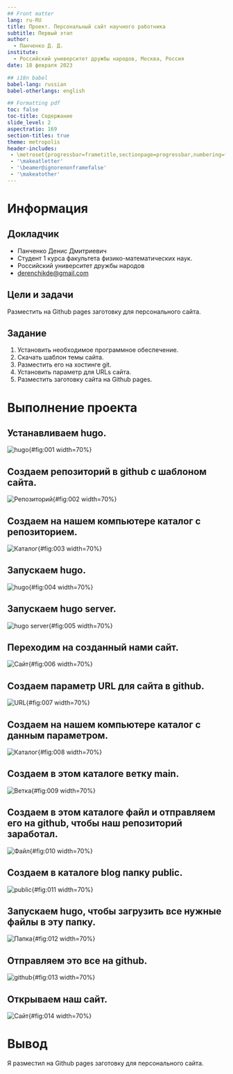 ```yaml
---
## Front matter
lang: ru-RU
title: Проект. Персональный сайт научного работника
subtitle: Первый этап
author:
  - Панченко Д. Д.
institute:
  - Российский университет дружбы народов, Москва, Россия
date: 18 февраля 2023

## i18n babel
babel-lang: russian
babel-otherlangs: english

## Formatting pdf
toc: false
toc-title: Содержание
slide_level: 2
aspectratio: 169
section-titles: true
theme: metropolis
header-includes:
 - \metroset{progressbar=frametitle,sectionpage=progressbar,numbering=fraction}
 - '\makeatletter'
 - '\beamer@ignorenonframefalse'
 - '\makeatother'
---
```


# Информация

## Докладчик

  * Панченко Денис Дмитриевич
  * Студент 1 курса факультета физико-математических наук.
  * Российский университет дружбы народов
  * [derenchikde@gmail.com](mailto:derenchikde@gmail.com)

## Цели и задачи

Разместить на Github pages заготовку для персонального сайта.

## Задание

1. Установить необходимое программное обеспечение.
2. Скачать шаблон темы сайта.
3. Разместить его на хостинге git.
4. Установить параметр для URLs сайта.
5. Разместить заготовку сайта на Github pages.

# Выполнение проекта

## Устанавливаем hugo.

![hugo](image/1.png){#fig:001 width=70%}

## Создаем репозиторий в github с шаблоном сайта.

![Репозиторий](image/2.png){#fig:002 width=70%}

## Создаем на нашем компьютере каталог с репозиторием.

![Каталог](image/3.png){#fig:003 width=70%}

## Запускаем hugo.

![hugo](image/4.png){#fig:004 width=70%}

## Запускаем hugo server.

![hugo server](image/5.png){#fig:005 width=70%}

## Переходим на созданный нами сайт.

![Сайт](image/6.png){#fig:006 width=70%}

## Создаем параметр URL для сайта в github.

![URL](image/7.png){#fig:007 width=70%}

## Создаем на нашем компьютере каталог с данным параметром.

![Каталог](image/8.png){#fig:008 width=70%}

## Создаем в этом каталоге ветку main.

![Ветка](image/9.png){#fig:009 width=70%}

## Создаем в этом каталоге файл и отправляем его на github, чтобы наш репозиторий заработал.

![Файл](image/10.png){#fig:010 width=70%}

## Создаем в каталоге blog папку public.

![public](image/11.png){#fig:011 width=70%}

## Запускаем hugo, чтобы загрузить все нужные файлы в эту папку.

![Папка](image/12.png){#fig:012 width=70%}

## Отправляем это все на github.

![github](image/13.png){#fig:013 width=70%}

## Открываем наш сайт.

![Сайт](image/14.png){#fig:014 width=70%}

# Вывод

Я разместил на Github pages заготовку для персонального сайта.
